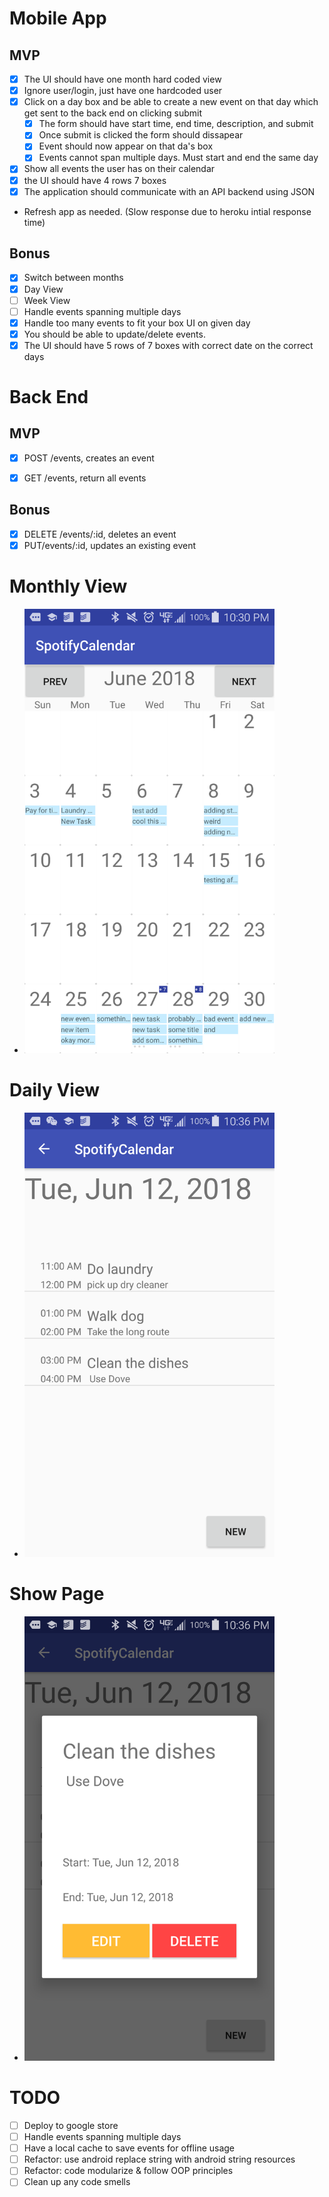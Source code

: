 # Mobile App
## MVP

- [x] The UI should have one month hard coded view
- [x] Ignore user/login, just have one hardcoded user
- [x] Click on a day box and be able to create a new event on that day which get sent to the back end on clicking submit
    - [x] The form should have start time, end time, description, and submit
    - [x] Once submit is clicked the form should dissapear
    - [x] Event should now appear on that da's box
    - [x] Events cannot span multiple days. Must start and end the same day
- [x] Show all events the user has on their calendar
- [x] the UI should have 4 rows 7 boxes
- [x] The application should communicate with an API backend using JSON

* Refresh app as needed. (Slow response due to heroku intial response time)

## Bonus
- [x] Switch between months
- [x] Day View
- [ ] Week View
- [ ] Handle events spanning multiple days
- [x] Handle too many events to fit your box UI on given day
- [x] You should be able to update/delete events.
- [x] The UI should have 5 rows of 7 boxes with correct date on the correct days

# Back End

## MVP
- [x] POST /events, creates an event
    
- [x] GET /events, return all events

## Bonus
- [x] DELETE /events/:id, deletes an event
- [x] PUT/events/:id, updates an existing event

# Monthly View
* <img src="https://github.com/Jzheng213/SpotifyCalendarAndroid/blob/master/monthly.png" width="400">

# Daily View
* <img src="https://github.com/Jzheng213/SpotifyCalendarAndroid/blob/master/Daily.png" width="400">

# Show Page
* <img src="https://github.com/Jzheng213/SpotifyCalendarAndroid/blob/master/Show.png" width="400">

# TODO
- [ ] Deploy to google store
- [ ] Handle events spanning multiple days
- [ ] Have a local cache to save events for offline usage
- [ ] Refactor: use android replace string with android string resources
- [ ] Refactor: code modularize & follow OOP principles
- [ ] Clean up any code smells
